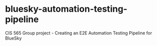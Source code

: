 # bluesky-automation-testing-pipeline
CIS 565 Group project - Creating an E2E Automation Testing Pipeline for BlueSky
